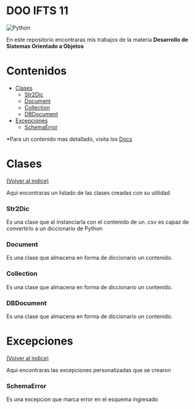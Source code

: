 # DOO IFTS 11
![Python](https://img.shields.io/badge/python-3670A0?style=for-the-badge&logo=python&logoColor=ffdd54)

En este repositorio encontraras mis trabajos de la materia **Desarrollo de Sistemas Orientado a Objetos**

# Contenidos
- [Clases](#clases)
  - [Str2Dic](#str2dic)
  - [Document](#str2dic)
  - [Collection](#str2dic)
  - [DBDocument](#str2dic)
- [Excepciones](#excepciones)
  - [SchemaError](#schemaerror)

*Para un contenido mas detallado, visita los [Docs](./docs/index.md)

# Clases
[(Volver al indice)](#contenidos)

Aqui encontraras un listado de las clases creadas con su utilidad

### Str2Dic
Es una clase que al instanciarla con el contenido de un .csv es capaz de convertirlo a un diccionario de Python

### Document
Es una clase que almacena en forma de diccionario un contenido.

### Collection
Es una clase que almacena en forma de diccionario un contenido.

### DBDocument
Es una clase que almacena en forma de diccionario un contenido.

# Excepciones
[(Volver al indice)](#contenidos)

Aqui encontraras las excepciones personalizadas que se crearon

### SchemaError
Es una excepcion que marca error en el esquema ingresado